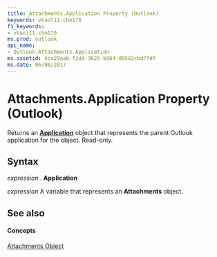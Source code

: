 ```yaml
---
title: Attachments.Application Property (Outlook)
keywords: vbaol11.chm170
f1_keywords:
- vbaol11.chm170
ms.prod: outlook
api_name:
- Outlook.Attachments.Application
ms.assetid: 4ca29aab-f2dd-3625-b964-d9582cbd7fdf
ms.date: 06/08/2017
---
```



# Attachments.Application Property (Outlook)

Returns an **[Application](application-object-outlook.md)** object that represents the parent Outlook application for the object. Read-only.


## Syntax

 _expression_ . **Application**

 _expression_ A variable that represents an **Attachments** object.


## See also


#### Concepts


[Attachments Object](attachments-object-outlook.md)

